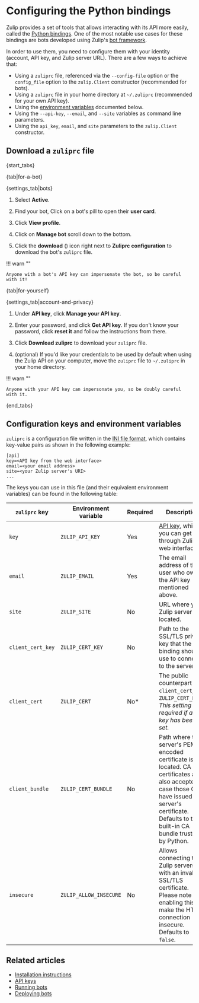 # Configuring the Python bindings

Zulip provides a set of tools that allows interacting with its API more
easily, called the [Python bindings](https://pypi.python.org/pypi/zulip/).
One of the most notable use cases for these bindings are bots developed
using Zulip's [bot framework](/api/writing-bots).

In order to use them, you need to configure them with your identity
(account, API key, and Zulip server URL). There are a few ways to
achieve that:

- Using a `zuliprc` file, referenced via the `--config-file` option or
  the `config_file` option to the `zulip.Client` constructor
  (recommended for bots).
- Using a `zuliprc` file in your home directory at `~/.zuliprc`
  (recommended for your own API key).
- Using the [environment
  variables](https://en.wikipedia.org/wiki/Environment_variable)
  documented below.
- Using the `--api-key`, `--email`, and `--site` variables as command
  line parameters.
- Using the `api_key`, `email`, and `site` parameters to the
  `zulip.Client` constructor.

## Download a `zuliprc` file

{start_tabs}

{tab|for-a-bot}

{settings_tab|bots}

1. Select **Active**.

1. Find your bot, Click on a bot's pill to open their **user card**.

1. Click **View profile**.

1. Click on **Manage bot** scroll down to the bottom.

1. Click the **download** (<i class="fa fa-download"></i>) icon right next to **Zuliprc configuration** to download the bot's `zuliprc` file.

!!! warn ""

    Anyone with a bot's API key can impersonate the bot, so be careful with it!

{tab|for-yourself}

{settings_tab|account-and-privacy}

1. Under **API key**, click **Manage your API key**.

1. Enter your password, and click **Get API key**. If you don't know your
   password, click **reset it** and follow the
   instructions from there.

1. Click **Download zuliprc** to download your `zuliprc` file.

1. (optional) If you'd like your credentials to be used by default
   when using the Zulip API on your computer, move the `zuliprc` file
   to `~/.zuliprc` in your home directory.

!!! warn ""

    Anyone with your API key can impersonate you, so be doubly careful with it.

{end_tabs}

## Configuration keys and environment variables

`zuliprc` is a configuration file written in the
[INI file format](https://en.wikipedia.org/wiki/INI_file),
which contains key-value pairs as shown in the following example:

```
[api]
key=<API key from the web interface>
email=<your email address>
site=<your Zulip server's URI>
...
```

The keys you can use in this file (and their equivalent environment variables)
can be found in the following table:

<table class="table">
    <thead>
        <tr>
            <th><code>zuliprc</code> key</th>
            <th>Environment variable</th>
            <th>Required</th>
            <th>Description</th>
        </tr>
    </thead>
    <tr>
        <td><code>key</code></td>
        <td><code>ZULIP_API_KEY</code></td>
        <td>Yes</td>
        <td>
            <a href="/api/api-keys">API key</a>, which you can get through
            Zulip's web interface.
        </td>
    </tr>
    <tr>
        <td><code>email</code></td>
        <td><code>ZULIP_EMAIL</code></td>
        <td>Yes</td>
        <td>
            The email address of the user who owns the API key mentioned
            above.
        </td>
    </tr>
    <tr>
        <td><code>site</code></td>
        <td><code>ZULIP_SITE</code></td>
        <td>No</td>
        <td>
            URL where your Zulip server is located.
        </td>
    </tr>
    <tr>
        <td><code>client_cert_key</code></td>
        <td><code>ZULIP_CERT_KEY</code></td>
        <td>No</td>
        <td>
            Path to the SSL/TLS private key that the binding should use to
            connect to the server.
        </td>
    </tr>
    <tr>
        <td><code>client_cert</code></td>
        <td><code>ZULIP_CERT</code></td>
        <td>No*</td>
        <td>
            The public counterpart of <code>client_cert_key</code>/
            <code>ZULIP_CERT_KEY</code>. <i>This setting is required if a cert
            key has been set.</i>
        </td>
    </tr>
    <tr>
        <td><code>client_bundle</code></td>
        <td><code>ZULIP_CERT_BUNDLE</code></td>
        <td>No</td>
        <td>
            Path where the server's PEM-encoded certificate is located. CA
            certificates are also accepted, in case those CA's have issued the
            server's certificate. Defaults to the built-in CA bundle trusted
            by Python.
        </td>
    </tr>
    <tr>
        <td><code>insecure</code></td>
        <td><code>ZULIP_ALLOW_INSECURE</code></td>
        <td>No</td>
        <td>
            Allows connecting to Zulip servers with an invalid SSL/TLS
            certificate. Please note that enabling this will make the HTTPS
            connection insecure. Defaults to <code>false</code>.
        </td>
    </tr>
</table>

## Related articles

* [Installation instructions](/api/installation-instructions)
* [API keys](/api/api-keys)
* [Running bots](/api/running-bots)
* [Deploying bots](/api/deploying-bots)
